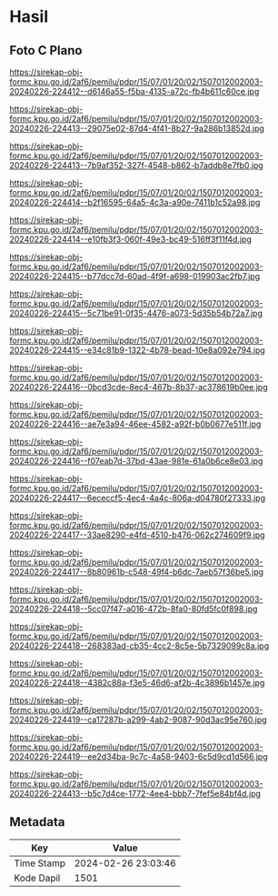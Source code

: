 # Hasil

## Foto C Plano

https://sirekap-obj-formc.kpu.go.id/2af6/pemilu/pdpr/15/07/01/20/02/1507012002003-20240226-224412--d6146a55-f5ba-4135-a72c-fb4b611c60ce.jpg

https://sirekap-obj-formc.kpu.go.id/2af6/pemilu/pdpr/15/07/01/20/02/1507012002003-20240226-224413--29075e02-87d4-4f41-8b27-9a286b13852d.jpg

https://sirekap-obj-formc.kpu.go.id/2af6/pemilu/pdpr/15/07/01/20/02/1507012002003-20240226-224413--7b9af352-327f-4548-b862-b7addb8e7fb0.jpg

https://sirekap-obj-formc.kpu.go.id/2af6/pemilu/pdpr/15/07/01/20/02/1507012002003-20240226-224414--b2f16595-64a5-4c3a-a90e-7411b1c52a98.jpg

https://sirekap-obj-formc.kpu.go.id/2af6/pemilu/pdpr/15/07/01/20/02/1507012002003-20240226-224414--e10fb3f3-060f-49e3-bc49-516ff3f11f4d.jpg

https://sirekap-obj-formc.kpu.go.id/2af6/pemilu/pdpr/15/07/01/20/02/1507012002003-20240226-224415--b77dcc7d-60ad-4f9f-a698-019903ac2fb7.jpg

https://sirekap-obj-formc.kpu.go.id/2af6/pemilu/pdpr/15/07/01/20/02/1507012002003-20240226-224415--5c71be91-0f35-4476-a073-5d35b54b72a7.jpg

https://sirekap-obj-formc.kpu.go.id/2af6/pemilu/pdpr/15/07/01/20/02/1507012002003-20240226-224415--e34c81b9-1322-4b78-bead-10e8a092e794.jpg

https://sirekap-obj-formc.kpu.go.id/2af6/pemilu/pdpr/15/07/01/20/02/1507012002003-20240226-224416--0bcd3cde-8ec4-467b-8b37-ac378619b0ee.jpg

https://sirekap-obj-formc.kpu.go.id/2af6/pemilu/pdpr/15/07/01/20/02/1507012002003-20240226-224416--ae7e3a94-46ee-4582-a92f-b0b0677e511f.jpg

https://sirekap-obj-formc.kpu.go.id/2af6/pemilu/pdpr/15/07/01/20/02/1507012002003-20240226-224416--f07eab7d-37bd-43ae-981e-61a0b6ce8e03.jpg

https://sirekap-obj-formc.kpu.go.id/2af6/pemilu/pdpr/15/07/01/20/02/1507012002003-20240226-224417--6ececcf5-4ec4-4a4c-806a-d04780f27333.jpg

https://sirekap-obj-formc.kpu.go.id/2af6/pemilu/pdpr/15/07/01/20/02/1507012002003-20240226-224417--33ae8290-e4fd-4510-b476-062c274609f9.jpg

https://sirekap-obj-formc.kpu.go.id/2af6/pemilu/pdpr/15/07/01/20/02/1507012002003-20240226-224417--8b80961b-c548-49f4-b6dc-7aeb57f36be5.jpg

https://sirekap-obj-formc.kpu.go.id/2af6/pemilu/pdpr/15/07/01/20/02/1507012002003-20240226-224418--5cc07f47-a016-472b-8fa0-80fd5fc0f898.jpg

https://sirekap-obj-formc.kpu.go.id/2af6/pemilu/pdpr/15/07/01/20/02/1507012002003-20240226-224418--268383ad-cb35-4cc2-8c5e-5b7329099c8a.jpg

https://sirekap-obj-formc.kpu.go.id/2af6/pemilu/pdpr/15/07/01/20/02/1507012002003-20240226-224418--4382c88a-f3e5-46d6-af2b-4c3896b1457e.jpg

https://sirekap-obj-formc.kpu.go.id/2af6/pemilu/pdpr/15/07/01/20/02/1507012002003-20240226-224419--ca17287b-a299-4ab2-9087-90d3ac95e760.jpg

https://sirekap-obj-formc.kpu.go.id/2af6/pemilu/pdpr/15/07/01/20/02/1507012002003-20240226-224419--ee2d34ba-9c7c-4a58-9403-6c5d9cd1d566.jpg

https://sirekap-obj-formc.kpu.go.id/2af6/pemilu/pdpr/15/07/01/20/02/1507012002003-20240226-224413--b5c7d4ce-1772-4ee4-bbb7-7fef5e84bf4d.jpg


## Metadata

| Key        | Value               |
| ---------- | ------------------- |
| Time Stamp | 2024-02-26 23:03:46 |
| Kode Dapil | 1501                |



